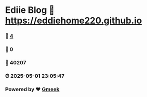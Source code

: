 # Ediie Blog :link: https://eddiehome220.github.io 
### :page_facing_up: [4](https://eddiehome220.github.io/tag.html) 
### :speech_balloon: 0 
### :hibiscus: 40207 
### :alarm_clock: 2025-05-01 23:05:47 
### Powered by :heart: [Gmeek](https://github.com/Meekdai/Gmeek)
